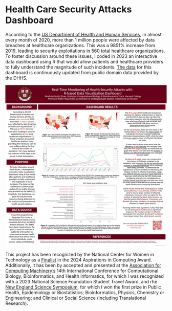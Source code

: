 # Health Care Security Attacks Dashboard

According to the [US Department of Health and Human Services](https://www.hhs.gov/sites/default/files/2020-hph-cybersecurty-retrospective-tlpwhite.pdf),  in almost every month of 2020, more than 1 million people were affected by data breaches at healthcare organizations. This was a 9851% increase from 2019, leading to security exploitations in 560 total healthcare organizations. To foster discussion around these issues, I coded in 2023 an interactive data dashboard using R that would allow patients and healthcare providers to fully understand the magnitude of such incidents. [The data](https://ocrportal.hhs.gov/ocr/breach/breach_report.jsf) for this dashboard is continuously updated from public domain data provided by the DHHS. 

<img src='2024 Poster Presentation.png' /></a>

This project has been recognized by the National Center for Women in Technology as a [Finalist](https://www.aspirations.org/people/mridula-s/141478) in the 2024 Aspirations in Computing Award. Additionally, it has been by accepted and presented at the [Association for Computing Machinery’s](https://dl.acm.org/doi/10.1145/3584371.3613035) 14th International Conference for Computational Biology, Bioinformatics, and Health informatics, for which I was recognized with a 2023 National Science Foundation Student Travel Award, and rhe [New England Science Symposium](https://dicp.hms.harvard.edu/sites/default/files/2024-05/2024%20Ness%20Award%20Recipients_final.pdf), for which I won the first prize in Public Health, Epidemiology or Biostatistics; Bioinformatics, Physics, Chemistry or Engineering; and Clinical or Social
Science (including Translational Research).
